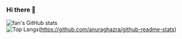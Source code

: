 ### Hi there 👋

<!--
**fans2619/fans2619** is a ✨ _special_ ✨ repository because its `README.md` (this file) appears on your GitHub profile.

Here are some ideas to get you started:

- 🔭 I’m currently working on ...
- 🌱 I’m currently learning ...
- 👯 I’m looking to collaborate on ...
- 🤔 I’m looking for help with ...
- 💬 Ask me about ...
- 📫 How to reach me: ...
- 😄 Pronouns: ...
- ⚡ Fun fact: ...
-->

![fan's GitHub stats](https://github-readme-stats.vercel.app/api?username=fan&count_private=true&show_icons=true&include_all_commits=true&theme=radical)
<br/>
![Top Langs](https://github-readme-stats.vercel.app/api/top-langs/?username=fans2619)(https://github.com/anuraghazra/github-readme-stats)
